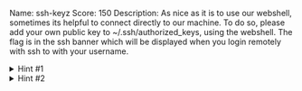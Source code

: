 Name: ssh-keyz
Score: 150
Description: As nice as it is to use our webshell, sometimes its helpful to connect directly to our machine. To do so, please add your own public key to ~/.ssh/authorized_keys, using the webshell. The flag is in the ssh banner which will be displayed when you login remotely with ssh to  with your username.
<details><summary>Hint #1</summary>key generation <a href="https://confluence.atlassian.com/bitbucketserver/creating-ssh-keys-776639788.html">tutorial</a></details><details><summary>Hint #2</summary>We also have an expert demonstrator to help you along. <a href="https://www.youtube.com/watch?v=3CN65ccfllU&list=PLJ_vkrXdcgH-lYlRV8O-kef2zWvoy79yP&index=4">link</a></details>